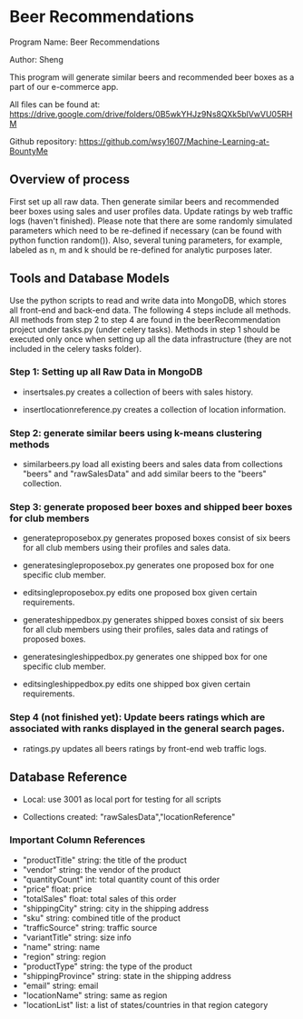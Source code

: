 # Beer Recommendations

Program Name: Beer Recommendations

Author: Sheng

This program will generate similar beers and recommended beer boxes as a part of our e-commerce app.

All files can be found at: https://drive.google.com/drive/folders/0B5wkYHJz9Ns8QXk5blVwVU05RHM

Github repository: https://github.com/wsy1607/Machine-Learning-at-BountyMe


## Overview of process
First set up all raw data. Then generate similar beers and recommended beer boxes using sales and user profiles data. Update ratings by web traffic logs (haven't finished). Please note that there are some randomly simulated parameters which need to be re-defined if necessary (can be found with python function random()). Also, several tuning parameters, for example, labeled as n, m and k should be re-defined for analytic purposes later.


## Tools and Database Models
Use the python scripts to read and write data into MongoDB, which stores all front-end and back-end data. The following 4 steps include all methods. All methods from step 2 to step 4 are found in the beerRecommendation project under tasks.py (under celery tasks). Methods in step 1 should be executed only once when setting up all the data infrastructure (they are not included in the celery tasks folder).


### Step 1: Setting up all Raw Data in MongoDB

* insertsales.py creates a collection of beers with sales history.

* insertlocationreference.py creates a collection of location information.


### Step 2: generate similar beers using k-means clustering methods

* similarbeers.py load all existing beers and sales data from collections "beers" and "rawSalesData" and add similar beers to the "beers" collection.


### Step 3: generate proposed beer boxes and shipped beer boxes for club members

* generateproposebox.py generates proposed boxes consist of six beers for all club members using their profiles and sales data.

* generatesingleproposebox.py generates one proposed box for one specific club member.

* editsingleproposebox.py edits one proposed box given certain requirements.

* generateshippedbox.py generates shipped boxes consist of six beers for all club members using their profiles, sales data and ratings of proposed boxes.

* generatesingleshippedbox.py generates one shipped box for one specific club member.

* editsingleshippedbox.py edits one shipped box given certain requirements.


### Step 4 (not finished yet): Update beers ratings which are associated with ranks displayed in the general search pages.

* ratings.py updates all beers ratings by front-end web traffic logs.


## Database Reference

* Local: use 3001 as local port for testing for all scripts

* Collections created: "rawSalesData","locationReference"


### Important Column References

* "productTitle" string: the title of the product
* "vendor" string: the vendor of the product
* "quantityCount" int: total quantity count of this order
* "price" float: price
* "totalSales" float: total sales of this order
* "shippingCity" string: city in the shipping address
* "sku" string: combined title of the product
* "trafficSource" string: traffic source
* "variantTitle" string: size info
* "name" string: name
* "region" string: region
* "productType" string: the type of the product
* "shippingProvince" string: state in the shipping address
* "email" string: email
* "locationName" string: same as region
* "locationList" list: a list of states/countries in that region category
